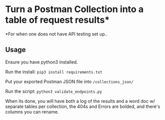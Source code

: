 # Turn a Postman Collection into a table of request results*

*For when one does not have API testing set up..

## Usage

Ensure you have python3 installed.

Run the install: `pip3 install requirements.txt`

Put your exported Postman JSON file into `/collections_json/`

Run the script: `python3 validate_endpoints.py`

When its done, you will have both a log of the results and a word doc w/ separate tables per collection, the 404s and Errors are bolded, and there's columns you can rename.

